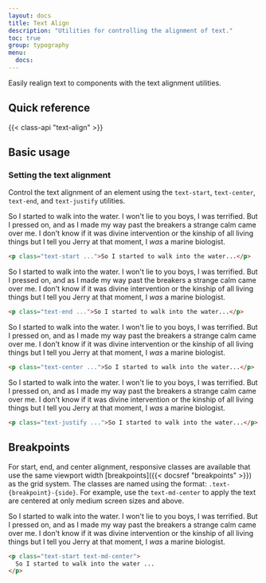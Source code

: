 ```yaml
---
layout: docs
title: Text Align
description: "Utilities for controlling the alignment of text."
toc: true
group: typography
menu:
  docs:    
---
```


Easily realign text to components with the text alignment utilities.

## Quick reference

{{< class-api "text-align" >}}

## Basic usage

### Setting the text alignment

Control the text alignment of an element using the `text-start`, `text-center`, `text-end`, and `text-justify` utilities.

<div class="bd-example bg-light">
  <div class="p-4 mx-auto bg-white shadow" style="max-width:576px;">
    <p class="text-start">
      So I started to walk into the water. I won't lie to you boys, I was terrified. But I pressed on, and as I made my way past the breakers a strange calm came over me. I don't know if it was divine intervention or the
      kinship of all living things but I tell you Jerry at that moment, I <em>was</em> a marine biologist.
    </p>
  </div>
</div>

```html
<p class="text-start ...">So I started to walk into the water...</p>
```

<div class="bd-example bg-light">
  <div class="p-4 mx-auto bg-white shadow" style="max-width:576px;">
    <p class="text-end">
      So I started to walk into the water. I won't lie to you boys, I was terrified. But I pressed on, and as I made my way past the breakers a strange calm came over me. I don't know if it was divine intervention or the
      kinship of all living things but I tell you Jerry at that moment, I <em>was</em> a marine biologist.
    </p>
  </div>
</div>

```html
<p class="text-end ...">So I started to walk into the water...</p>
```

<div class="bd-example bg-light">
  <div class="p-4 mx-auto bg-white shadow" style="max-width:576px;">
    <p class="text-center">
      So I started to walk into the water. I won't lie to you boys, I was terrified. But I pressed on, and as I made my way past the breakers a strange calm came over me. I don't know if it was divine intervention or the
      kinship of all living things but I tell you Jerry at that moment, I <em>was</em> a marine biologist.
    </p>
  </div>
</div>

```html
<p class="text-center ...">So I started to walk into the water...</p>
```

<div class="bd-example bg-light">
  <div class="p-4 mx-auto bg-white shadow" style="max-width:576px;">
    <p class="text-justify">
      So I started to walk into the water. I won't lie to you boys, I was terrified. But I pressed on, and as I made my way past the breakers a strange calm came over me. I don't know if it was divine intervention or the
      kinship of all living things but I tell you Jerry at that moment, I <em>was</em> a marine biologist.
    </p>
  </div>
</div>

```html
<p class="text-justify ...">So I started to walk into the water...</p>
```

## Breakpoints 

For start, end, and center alignment, responsive classes are available that use the same viewport width [breakpoints]({{< docsref "breakpoints" >}}) as the grid system. The classes are named using the format: `.text-{breakpoint}-{side}`. For example, use the `text-md-center` to apply the text are centered at only medium screen sizes and above.


<div class="bd-example bg-light">
  <div class="p-4 mx-auto bg-white shadow" style="max-width:576px;">
    <p class="text-left text-md-center">
      So I started to walk into the water. I won't lie to you boys, I was terrified. But I pressed on, and as I made my way past the breakers a strange calm came over me. I don't know if it was divine intervention or the
      kinship of all living things but I tell you Jerry at that moment, I <em>was</em> a marine biologist.
    </p>
  </div>
</div>

```html
<p class="text-start text-md-center">
  So I started to walk into the water ...
</p>
```